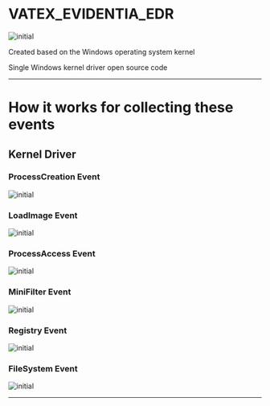 # VATEX_EVIDENTIA_EDR

![initial](https://github.com/lastime1650/VATEX_EVIDENTIA_EDR/blob/Windows/EDR-AGENT-A.png)

Created based on the Windows operating system kernel

Single Windows kernel driver open source code

---

# How it works for collecting these events 

## Kernel Driver

### ProcessCreation Event

![initial](https://github.com/lastime1650/VATEX_EVIDENTIA_EDR/blob/Windows/WIN_PROCESSCREATION.png)

### LoadImage Event

![initial](https://github.com/lastime1650/VATEX_EVIDENTIA_EDR/blob/Windows/WIN_IMAGELOAD.png)

### ProcessAccess Event

![initial](https://github.com/lastime1650/VATEX_EVIDENTIA_EDR/blob/Windows/WIN_PROCESSACCESS.png)

### MiniFilter Event

![initial](https://github.com/lastime1650/VATEX_EVIDENTIA_EDR/blob/Windows/WIN_FILESYSTEM.png)

### Registry Event

![initial](https://github.com/lastime1650/VATEX_EVIDENTIA_EDR/blob/Windows/WIN_REGISTRY.png)

### FileSystem Event

![initial](https://github.com/lastime1650/VATEX_EVIDENTIA_EDR/blob/Windows/WIN_FILESYSTEM.png)

---